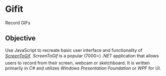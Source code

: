 # Gifit

Record GIFs

## Objective

Use JavaScript to recreate basic user interface and functionality of [_ScreenToGif_](https://github.com/NickeManarin/ScreenToGif). _ScreenToGif_ is a popular (7000⭐) _.NET_ application that allows users to record from their screen, webcam or sketchboard. It is written primarily in _C#_ and utilizes _Windows Presentation Foundation_ or _WPF_ for UI.
